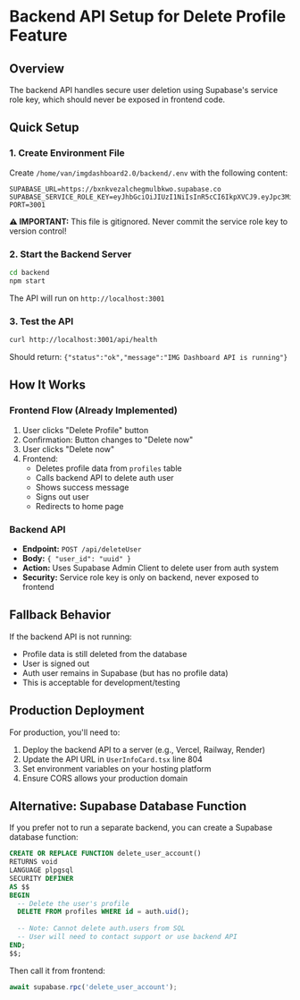 # Backend API Setup for Delete Profile Feature

## Overview
The backend API handles secure user deletion using Supabase's service role key, which should never be exposed in frontend code.

## Quick Setup

### 1. Create Environment File
Create `/home/van/imgdashboard2.0/backend/.env` with the following content:

```env
SUPABASE_URL=https://bxnkvezalchegmulbkwo.supabase.co
SUPABASE_SERVICE_ROLE_KEY=eyJhbGciOiJIUzI1NiIsInR5cCI6IkpXVCJ9.eyJpc3MiOiJzdXBhYmFzZSIsInJlZiI6ImJ4bmt2ZXphbGNoZWdtdWxia3dvIiwicm9sZSI6InNlcnZpY2Vfcm9sZSIsImlhdCI6MTc1ODg4NzE5NSwiZXhwIjoyMDc0NDYzMTk1fQ.W_yZUPKYHEXVvYZcPWFGS7lCZLYSrI7W6xNIjJEqgFk
PORT=3001
```

**⚠️ IMPORTANT:** This file is gitignored. Never commit the service role key to version control!

### 2. Start the Backend Server

```bash
cd backend
npm start
```

The API will run on `http://localhost:3001`

### 3. Test the API

```bash
curl http://localhost:3001/api/health
```

Should return: `{"status":"ok","message":"IMG Dashboard API is running"}`

## How It Works

### Frontend Flow (Already Implemented)
1. User clicks "Delete Profile" button
2. Confirmation: Button changes to "Delete now"
3. User clicks "Delete now"
4. Frontend:
   - Deletes profile data from `profiles` table
   - Calls backend API to delete auth user
   - Shows success message
   - Signs out user
   - Redirects to home page

### Backend API
- **Endpoint:** `POST /api/deleteUser`
- **Body:** `{ "user_id": "uuid" }`
- **Action:** Uses Supabase Admin Client to delete user from auth system
- **Security:** Service role key is only on backend, never exposed to frontend

## Fallback Behavior

If the backend API is not running:
- Profile data is still deleted from the database
- User is signed out
- Auth user remains in Supabase (but has no profile data)
- This is acceptable for development/testing

## Production Deployment

For production, you'll need to:
1. Deploy the backend API to a server (e.g., Vercel, Railway, Render)
2. Update the API URL in `UserInfoCard.tsx` line 804
3. Set environment variables on your hosting platform
4. Ensure CORS allows your production domain

## Alternative: Supabase Database Function

If you prefer not to run a separate backend, you can create a Supabase database function:

```sql
CREATE OR REPLACE FUNCTION delete_user_account()
RETURNS void
LANGUAGE plpgsql
SECURITY DEFINER
AS $$
BEGIN
  -- Delete the user's profile
  DELETE FROM profiles WHERE id = auth.uid();
  
  -- Note: Cannot delete auth.users from SQL
  -- User will need to contact support or use backend API
END;
$$;
```

Then call it from frontend:
```typescript
await supabase.rpc('delete_user_account');
```

